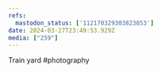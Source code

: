 ```yaml
---
refs:
  mastodon_status: ['112170329303823853']
date: 2024-03-27T23:49:53.929Z
media: ["259"]
---
```


Train yard #photography
